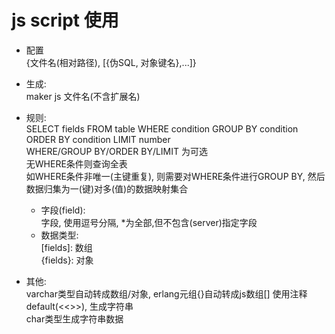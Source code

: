 # js script 使用

* 配置  
    {文件名(相对路径), [{伪SQL, 对象键名},...]}  

* 生成:  
    maker js 文件名(不含扩展名)

* 规则:  
    SELECT fields FROM table WHERE condition GROUP BY condition ORDER BY condition LIMIT number  
    WHERE/GROUP BY/ORDER BY/LIMIT 为可选  
    无WHERE条件则查询全表  
    如WHERE条件非唯一(主键重复), 则需要对WHERE条件进行GROUP BY, 然后数据归集为一(键)对多(值)的数据映射集合  
    * 字段(field):  
        字段, 使用逗号分隔, *为全部,但不包含(server)指定字段  
    * 数据类型:  
        \[fields\]: 数组  
        {fields}: 对象  

* 其他:  
    varchar类型自动转成数组/对象, erlang元组{}自动转成js数组[]
    使用注释default(<<>>), 生成字符串  
    char类型生成字符串数据
